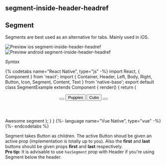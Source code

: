 ## segment-inside-header-headref
## Segment

Segments are best used as an alternative for tabs. Mainly used in iOS.

![Preview ios segment-inside-header-headref](https://raw.githubusercontent.com/GeekyAnts/NativeBase-KitchenSink/v2.6.1/screenshots/ios/segment-inside-header.gif)
![Preview android segment-inside-header-headref](https://raw.githubusercontent.com/GeekyAnts/NativeBase-KitchenSink/v2.6.1/screenshots/android/segment-inside-header.gif)

*Syntax*

{% codetabs name="React Native", type="js" -%}
import React, { Component } from 'react';
import { Container, Header, Left, Body, Right, Button, Icon, Segment, Content, Text } from 'native-base';
​export default class SegmentExample extends Component {
  render() {
    return (
      <Container>
        <Header hasSegment>
          <Left>
            <Button transparent>
              <Icon name="arrow-back" />
            </Button>
          </Left>
          <Body>
            <Segment>
              <Button first><Text>Puppies</Text></Button>
              <Button last active><Text>Cubs</Text></Button>
            </Segment>
          </Body>
          <Right>
            <Button transparent>
              <Icon name="search" />
            </Button>
          </Right>
        </Header>
        <Content padder>
          <Text>Awesome segment</Text>
        </Content>
      </Container>
    );
  }
}
{%- language name="Vue Native", type="vue" -%}
<template>
  <nb-container>
    <nb-header hasSegment>
      <nb-left>
        <nb-button transparent>
          <nb-icon name="arrow-back" />
        </nb-button>
      </nb-left>
      <nb-body>
        <nb-segment>
          <nb-button first><nb-text>Puppies</nb-text></nb-button>
          <nb-button last :active="true"><nb-text>Cubs</nb-text></nb-button>
        </nb-segment>
      </nb-body>
      <nb-right>
        <nb-button transparent>
          <nb-icon name="search" />
        </nb-button>
      </nb-right>
    </nb-header>
    <nb-content padder>
      <nb-text>Awesome segment</nb-text>
    </nb-content>
  </nb-container>
</template>
{%- endcodetabs %}
<br />

Segment takes Button as children. The active Button shoud be given an active prop (implementation is totally up to you).
Also the **first** and **last** buttons should be given props **first** and **last** respectively.<br />
**Pro tip:** It is advisable to use <code>hasSegment</code> prop with Header if you're using Segment below the header.